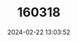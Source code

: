 ---
title: "160318"
category: "Junonia almana"
draft: false
date: 2024-02-22 13:03:52
languages:
  English: ["Peacock Pansy"]
---